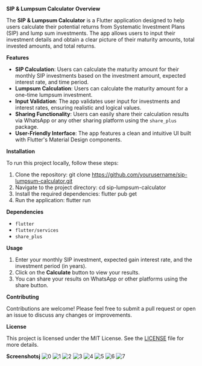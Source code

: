**SIP & Lumpsum Calculator**
**Overview**

The **SIP & Lumpsum Calculator** is a Flutter application designed to help users calculate their potential returns from Systematic Investment Plans (SIP) and lump sum investments. The app allows users to input their investment details and obtain a clear picture of their maturity amounts, total invested amounts, and total returns.

**Features**

- **SIP Calculation**: Users can calculate the maturity amount for their monthly SIP investments based on the investment amount, expected interest rate, and time period.
- **Lumpsum Calculation**: Users can calculate the maturity amount for a one-time lumpsum investment.
- **Input Validation**: The app validates user input for investments and interest rates, ensuring realistic and logical values.
- **Sharing Functionality**: Users can easily share their calculation results via WhatsApp or any other sharing platform using the `share_plus` package.
- **User-Friendly Interface**: The app features a clean and intuitive UI built with Flutter's Material Design components.

**Installation**

To run this project locally, follow these steps:

1. Clone the repository:
   git clone https://github.com/yourusername/sip-lumpsum-calculator.git
2. Navigate to the project directory:
   cd sip-lumpsum-calculator
3. Install the required dependencies:
   flutter pub get
4. Run the application:
   flutter run

**Dependencies**

- `flutter`
- `flutter/services`
- `share_plus`

**Usage**

1. Enter your monthly SIP investment, expected gain interest rate, and the investment period (in years).
2. Click on the **Calculate** button to view your results.
3. You can share your results on WhatsApp or other platforms using the share button.

**Contributing**

Contributions are welcome! Please feel free to submit a pull request or open an issue to discuss any changes or improvements.

**License**

This project is licensed under the MIT License. See the [LICENSE](LICENSE) file for more details.


**Screenshotsj**
![0](https://github.com/user-attachments/assets/bf2af861-d4a6-4aee-8fa3-a2815abafbd4)
![1](https://github.com/user-attachments/assets/6bbd6a2d-a9f1-4822-8ab1-6ced9dced147)
![2](https://github.com/user-attachments/assets/3031ee16-28c0-47fc-8cca-367bb1deadda)
![3](https://github.com/user-attachments/assets/d605e493-8f56-4ac3-9675-5ce1d420765f)
![4](https://github.com/user-attachments/assets/f109d4d7-3e0b-4280-969b-9537f7fe944a)
![5](https://github.com/user-attachments/assets/1d7b6e1e-0437-49ad-9937-f50e8ec91a66)
![6](https://github.com/user-attachments/assets/1d2b928e-2dad-4186-8ace-43d1e8d13c28)
![7](https://github.com/user-attachments/assets/ecde2e6e-43d2-4cd6-a98c-8f9ec99b9863)
